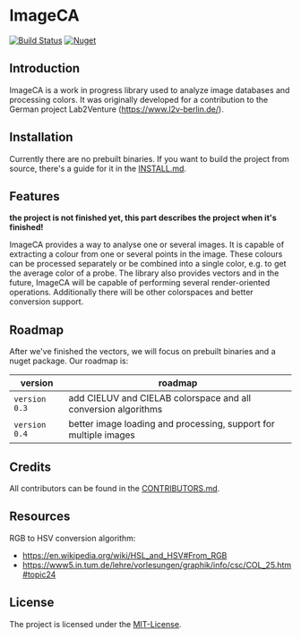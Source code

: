 # ImageCA

[![Build Status](https://travis-ci.com/CozyPenguin/ImageCA.svg?branch=master)](https://travis-ci.com/CozyPenguin/ImageCA) [![Nuget](https://img.shields.io/nuget/dt/ImageCA?color=d&label=Nuget)](https://www.nuget.org/packages/ImageCA)

## Introduction

ImageCA is a work in progress library used to analyze image databases and processing colors. It was originally developed for a contribution to the German project Lab2Venture (<https://www.l2v-berlin.de/>).

## Installation

Currently there are no prebuilt binaries. If you want to build the project from source, there's a guide for it in the [INSTALL.md](INSTALL.md).

## Features

**the project is not finished yet, this part describes the project when it's finished!**

ImageCA provides a way to analyse one or several images. It is capable of extracting a colour from one or several points in the image. These colours can be processed separately or be combined into a single color, e.g. to get the average color of a probe. The library also provides vectors and in the future, ImageCA will be capable of performing several render-oriented operations. Additionally there will be other colorspaces and better conversion support. 

## Roadmap

After we've finished the vectors, we will focus on prebuilt binaries and a nuget package. Our roadmap is:

version | roadmap
------- | -------
`version 0.3` | add CIELUV and CIELAB colorspace and all conversion algorithms
`version 0.4` | better image loading and processing, support for multiple images

## Credits

All contributors can be found in the [CONTRIBUTORS.md](CONTRIBUTORS.md). 

## Resources

RGB to HSV conversion algorithm:

- <https://en.wikipedia.org/wiki/HSL_and_HSV#From_RGB>
- <https://www5.in.tum.de/lehre/vorlesungen/graphik/info/csc/COL_25.htm#topic24>

## License

The project is licensed under the [MIT-License](LICENSE).
